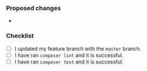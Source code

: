 <!--
Please don't open huge pull requests and keep one pull request solving one problem.
-->

### Proposed changes

-

### Checklist

-   [ ] I updated my feature branch with the `master` branch.
-   [ ] I have ran `composer lint` and it is successful.
-   [ ] I have ran `composer test` and it is successful.
